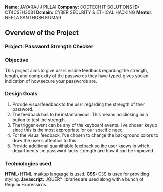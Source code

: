 **Name:** JAYARAJ J PILLAI
**Company:** CODTECH IT SOLUTIONS
**ID:** CT4CSEH3081
**Domain:** CYBER SECURITY & ETHICAL HACKING
**Mentor:** NEELA SANTHOSH KUMAR

## Overview of the Project

### Project: Password Strength Checker

### Objective
This project aims to give users visible feedback regarding the strength, length, and complexity of the passwords they have typed. gives you an indication of how secure your passwords are. 

### Design Goals
1. Provide visual feedback to the user regarding the strength of their password.
2. The feedback has to be instantaneous. This means no clicking on a button to test the strength.
3. The trigger event can be any of the keyboard events. I've chosen keyup since this is the most appropriate for our specific need.
4. For the visual feedback, I've chosen to change the background colors to draw the user's attention to this.
5. Provide additional quantifiable feedback so the user knows in which departments the password lacks strength and how it can be 
   improved.

### Technologies used
**HTML:** HTML markup language is used.
**CSS:** CSS is used for providing styling.
**Javascript:** JQUERY libraries are used along with a bunch of Regular Expressions.
